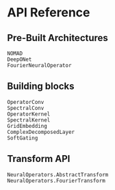 # API Reference

## Pre-Built Architectures

```@docs
NOMAD
DeepONet
FourierNeuralOperator
```

## Building blocks

```@docs
OperatorConv
SpectralConv
OperatorKernel
SpectralKernel
GridEmbedding
ComplexDecomposedLayer
SoftGating
```

## Transform API

```@docs
NeuralOperators.AbstractTransform
NeuralOperators.FourierTransform
```
